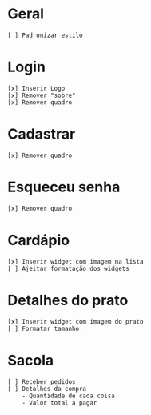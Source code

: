# Geral
    [ ] Padronizar estilo

# Login
    [x] Inserir Logo
    [x] Remover "sobre"
    [x] Remover quadro

# Cadastrar
    [x] Remover quadro

# Esqueceu senha
    [x] Remover quadro

# Cardápio
    [x] Inserir widget com imagem na lista
    [ ] Ajeitar formatação dos widgets

# Detalhes do prato
    [x] Inserir widget com imagem do prato
    [ ] Formatar tamanho
    
# Sacola
    [ ] Receber pedidos
    [ ] Detalhes da compra
        - Quantidade de cada coisa
        - Valor total a pagar
